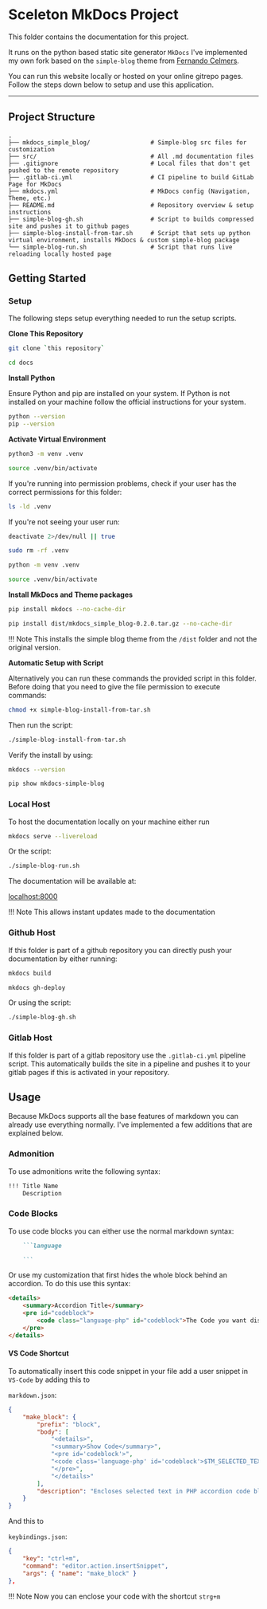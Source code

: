 # Sceleton MkDocs Project

This folder contains the documentation for this project. 

It runs on the python based static site generator `MkDocs` I've implemented my own fork based on the `simple-blog` theme from [Fernando Celmers](https://github.com/FernandoCelmer/mkdocs-simple-blog).

You can run this website locally or hosted on your online gitrepo pages. Follow the steps down below to setup and use this application.

---

## Project Structure 

```
.
├── mkdocs_simple_blog/                 # Simple-blog src files for customization
├── src/                                # All .md documentation files
├── .gitignore                          # Local files that don't get pushed to the remote repository
├── .gitlab-ci.yml                      # CI pipeline to build GitLab Page for MkDocs
├── mkdocs.yml                          # MkDocs config (Navigation, Theme, etc.)
├── README.md                           # Repository overview & setup instructions
├── simple-blog-gh.sh                   # Script to builds compressed site and pushes it to github pages
├── simple-blog-install-from-tar.sh     # Script that sets up python virtual environment, installs MkDocs & custom simple-blog package
└── simple-blog-run.sh                  # Script that runs live reloading locally hosted page
```

## **Getting Started**

### Setup

The following steps setup everything needed to run the setup scripts.

**Clone This Repository**

```bash
git clone `this repository`

cd docs
```

**Install Python**

Ensure Python and pip are installed on your system. If Python is not installed on your machine follow the official instructions for your system.

```bash
python --version
pip --version
```

**Activate Virtual Environment**

```bash
python3 -m venv .venv

source .venv/bin/activate
```

If you're running into permission problems, check if your user has the correct permissions for this folder:

```bash
ls -ld .venv
```

If you're not seeing your user run:

```bash
deactivate 2>/dev/null || true

sudo rm -rf .venv

python -m venv .venv

source .venv/bin/activate
```

**Install MkDocs and Theme packages**

```bash
pip install mkdocs --no-cache-dir

pip install dist/mkdocs_simple_blog-0.2.0.tar.gz --no-cache-dir
```

!!! Note
    This installs the simple blog theme from the `/dist` folder and not the original version.

**Automatic Setup with Script**

Alternatively you can run these commands the provided script in this folder. Before doing that you need to give the file permission to execute commands:

```bash
chmod +x simple-blog-install-from-tar.sh
```

Then run the script:

```bash
./simple-blog-install-from-tar.sh
```

Verify the install by using:

```bash
mkdocs --version 

pip show mkdocs-simple-blog
```

### Local Host

To host the documentation locally on your machine either run 

```bash
mkdocs serve --livereload
```

Or the script:

```bash
./simple-blog-run.sh
```

The documentation will be available at:

[localhost:8000](http://127.0.0.1:8000)

!!! Note 
    This allows instant updates made to the documentation

### Github Host

If this folder is part of a github repository you can directly push your documentation by either running:

```bash
mkdocs build

mkdocs gh-deploy
```

Or using the script:

```bash
./simple-blog-gh.sh
```

### Gitlab Host

If this folder is part of a gitlab repository use the `.gitlab-ci.yml` pipeline script. This automatically builds the site in a pipeline and pushes it to your gitlab pages if this  is activated in your repository.

## **Usage**

Because MkDocs supports all the base features of markdown you can already use everything normally. I've implemented a few additions that are explained below.

### Admonition

To use admonitions write the following syntax:

```md
!!! Title Name
    Description
```

### Code Blocks

To use code blocks you can either use the normal markdown syntax:

```md
    ```language

    ```
```

Or use my customization that first hides the whole block behind an accordion. To do this use this syntax:

```md
<details>
    <summary>Accordion Title</summary>
    <pre id="codeblock">
        <code class="language-php" id="codeblock">The Code you want display goes here</code>
    </pre>
</details>
```

#### VS Code Shortcut

To automatically insert this code snippet in your file add a user snippet in `VS-Code` by adding this to 

`markdown.json`:


```json
{
	"make_block": {
		"prefix": "block",
		"body": [
			"<details>",
			"<summary>Show Code</summary>",
			"<pre id='codeblock'>",
			"<code class='language-php' id='codeblock'>$TM_SELECTED_TEXT${1:}</code>",
			"</pre>",
			"</details>"
		],
		"description": "Encloses selected text in PHP accordion code block"
	}
}
```

And this to 

`keybindings.json`:

```json
{
    "key": "ctrl+m",
    "command": "editor.action.insertSnippet",
    "args": { "name": "make_block" }
},
```

!!! Note
    Now you can enclose your code with the shortcut `strg+m`
